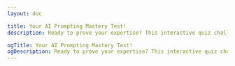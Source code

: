 ```yaml
---
layout: doc

title: Your AI Prompting Mastery Test!
description: Ready to prove your expertise? This interactive quiz challenges your understanding of key Generative AI and prompting concepts from Chapters 1-7. Get instant feedback, track your score, and solidify your mastery!

ogTitle: Your AI Prompting Mastery Test!
ogDescription: Ready to prove your expertise? This interactive quiz challenges your understanding of key Generative AI and prompting concepts from Chapters 1-7. Get instant feedback, track your score, and solidify your mastery!
---
```

<script setup>
import Prompting101Quiz from '../../components/course-elements/quiz/Prompting101Quiz.vue'
</script>

<Prompting101Quiz />
